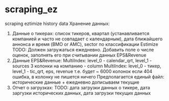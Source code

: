 # scraping_ez
scraping eztimize history data
Хранение данных:
1. Данные о тикерах: список тикеров, квартал (устанавливается компанией и часто не совпадает с календарным), 
   дата ближайшего аннонса и время (BMO or AMC), sector по классификации Estimize
   TODO: Должен загружаться ежедневно. Добавить поле о числе оценок, заполнять его при считывании данных EPS&Revenue
2. Данные EPS&Revenue: 
   MultiIndex: level_0 - calendar_qrt, level_1 - sources
   3 колонки на компанию - column MultiIndex: level_0 - тикер, level_1 - tic_qrt, eps, revenue т.е. будет ~ 6000 колонок
   если 404 ошибка, в колонку не пишется ничего
   Предполагается единый файл: исторические данные + ежедневно дописываем текущие
3. Отчет о загрузках:
   TODO: дата загрузки данных о тикере, дата заргузки исторических данных, дата загрузки текущих данных
